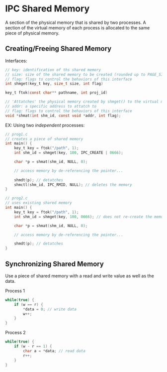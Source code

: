 # IPC Shared Memory

A section of the physical memory that is shared by two processes. A section of the virtual memory of each process is allocated to the same piece of physical memory.

## Creating/Freeing Shared Memory

Interfaces: 
```C
// key: identification of ths shared memory
// size: size of the shared memory to be created (rounded up to PAGE_SIZE, usually 4096)
// flag: flags to control the behaviors of this interface
int shmget(key_t key, size_t size, int flag) 

key_t ftok(const char** pathname, int proj_id) 

// 'Attatches' the physical memory created by shmget() to the virtual memory of the process
// addr: a specific address to attatch to
// flag: flags to control the behaviors of this interface
void *shmat(int shm_id, const void *addr, int flag);
```

EX: Using two *independent* processes:
```C
// prog1.c
// creates a piece of shared memory
int main() {
    key_t key = ftok("/path", 1);
    int shm_id = shmget(key, 100, IPC_CREATE | 0666);

    char *p = shmat(shm_id, NULL, 0);

    // access memory by de-referencing the pointer...
    
    shmdt(p); // detatches 
    shmctl(shm_id, IPC_RMID, NULL); // deletes the memory
}
```

```C
// prog2.c
// uses existing shared memory
int main() {
    key_t key = ftok("/path", 1);
    int shm_id = shmget(key, 100, 0666); // does not re-create the memory

    char *p = shmat(shm_id, NULL, 0);

    // access memory by de-referencing the pointer... 

    shmdt(p); // detatches 
}
```

## Synchronizing Shared Memory

Use a piece of shared memory with a read and write value as well as the data.
 
Process 1
```C
while(true) {
    if (w == r) {
        *data = 0; // write data
        w++;
    }
}
```

Process 2
```C
while(true) {
    if (w - r == 1) {
        char a = *data; // read data
        r++;
    }
}
```
